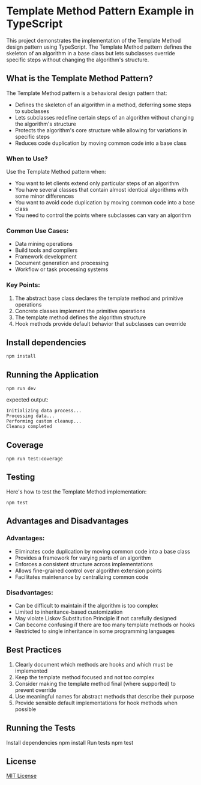 # Template Method Pattern Example in TypeScript

This project demonstrates the implementation of the Template Method design pattern using TypeScript. The Template Method pattern defines the skeleton of an algorithm in a base class but lets subclasses override specific steps without changing the algorithm's structure.

## What is the Template Method Pattern?

The Template Method pattern is a behavioral design pattern that:
- Defines the skeleton of an algorithm in a method, deferring some steps to subclasses
- Lets subclasses redefine certain steps of an algorithm without changing the algorithm's structure
- Protects the algorithm's core structure while allowing for variations in specific steps
- Reduces code duplication by moving common code into a base class

### When to Use?

Use the Template Method pattern when:
- You want to let clients extend only particular steps of an algorithm
- You have several classes that contain almost identical algorithms with some minor differences
- You want to avoid code duplication by moving common code into a base class
- You need to control the points where subclasses can vary an algorithm

### Common Use Cases:
- Data mining operations
- Build tools and compilers
- Framework development
- Document generation and processing
- Workflow or task processing systems

### Key Points:
1. The abstract base class declares the template method and primitive operations
2. Concrete classes implement the primitive operations
3. The template method defines the algorithm structure
4. Hook methods provide default behavior that subclasses can override

## Install dependencies
```shell
npm install
```

## Running the Application
```shell
npm run dev
```
expected output:
```shell
Initializing data process...
Processing data...
Performing custom cleanup...
Cleanup completed
```

## Coverage
```shell
npm run test:coverage
```

## Testing
Here's how to test the Template Method implementation:

```shell
npm test
```

## Advantages and Disadvantages

### Advantages:
- Eliminates code duplication by moving common code into a base class
- Provides a framework for varying parts of an algorithm
- Enforces a consistent structure across implementations
- Allows fine-grained control over algorithm extension points
- Facilitates maintenance by centralizing common code

### Disadvantages:
- Can be difficult to maintain if the algorithm is too complex
- Limited to inheritance-based customization
- May violate Liskov Substitution Principle if not carefully designed
- Can become confusing if there are too many template methods or hooks
- Restricted to single inheritance in some programming languages

## Best Practices

1. Clearly document which methods are hooks and which must be implemented
2. Keep the template method focused and not too complex
3. Consider making the template method final (where supported) to prevent override
4. Use meaningful names for abstract methods that describe their purpose
5. Provide sensible default implementations for hook methods when possible

## Running the Tests

Install dependencies
npm install
Run tests
npm test

## License

[MIT License](LICENSE)